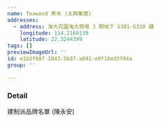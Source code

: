 ```yaml
---
name: Teawood 茶木 (太興集團)
addresses:
  - address: 淘大花園淘大商場 3 期地下 G301-G320 舖
    longitude: 114.2168139
    latitude: 22.3244399
tags: []
previewImageUrl: ''
id: e1b2f687-1043-5b87-a091-e0f18ed3f94a
group: ''

---
```

### Detail
建制派品牌名單 (陳永安)

